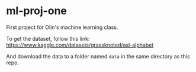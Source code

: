 # ml-proj-one
First project for Olin's machine learning class.

To get the dataset, follow this link: https://www.kaggle.com/datasets/grassknoted/asl-alphabet

And download the data to a folder named `data` in the same directory as this repo.
